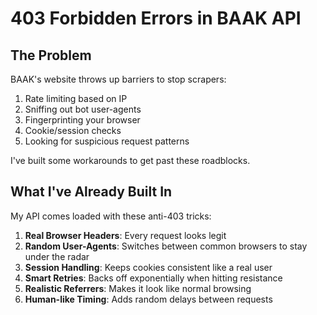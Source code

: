 # 403 Forbidden Errors in BAAK API

## The Problem

BAAK's website throws up barriers to stop scrapers:

1. Rate limiting based on IP
2. Sniffing out bot user-agents
3. Fingerprinting your browser
4. Cookie/session checks
5. Looking for suspicious request patterns

I've built some workarounds to get past these roadblocks.

## What I've Already Built In

My API comes loaded with these anti-403 tricks:

1. **Real Browser Headers**: Every request looks legit
2. **Random User-Agents**: Switches between common browsers to stay under the radar
3. **Session Handling**: Keeps cookies consistent like a real user
4. **Smart Retries**: Backs off exponentially when hitting resistance
5. **Realistic Referrers**: Makes it look like normal browsing
6. **Human-like Timing**: Adds random delays between requests
